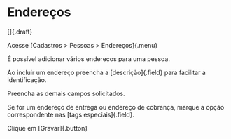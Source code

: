 # Endereços

[]{.draft}

Acesse [Cadastros > Pessoas > Endereços]{.menu}

É possível adicionar vários endereços para uma pessoa.

Ao incluir um endereço preencha a [descrição]{.field} para facilitar a identificação.

Preencha as demais campos solicitados.

Se for um endereço de entrega ou endereço de cobrança, marque a opção correspondente nas [tags especiais]{.field}.

Clique em [Gravar]{.button}